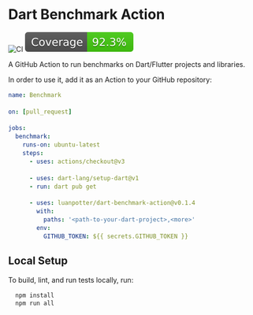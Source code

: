 # Dart Benchmark Action

![CI](https://github.com/luanpotter/dart-benchmark-action/actions/workflows/ci.yml/badge.svg)
[![Coverage](./badges/coverage.svg)](./badges/coverage.svg)

A GitHub Action to run benchmarks on Dart/Flutter projects and libraries.

In order to use it, add it as an Action to your GitHub repository:

```yaml
name: Benchmark

on: [pull_request]

jobs:
  benchmark:
    runs-on: ubuntu-latest
    steps:
      - uses: actions/checkout@v3

      - uses: dart-lang/setup-dart@v1
      - run: dart pub get

      - uses: luanpotter/dart-benchmark-action@v0.1.4
        with:
          paths: '<path-to-your-dart-project>,<more>'
        env:
          GITHUB_TOKEN: ${{ secrets.GITHUB_TOKEN }}
```

## Local Setup

To build, lint, and run tests locally, run:

```bash
  npm install
  npm run all
```
